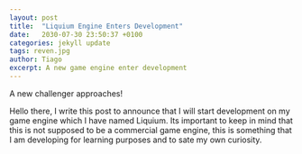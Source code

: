 ```yaml
---
layout: post
title:  "Liquium Engine Enters Development"
date:   2030-07-30 23:50:37 +0100
categories: jekyll update
tags: reven.jpg
author: Tiago
excerpt: A new game engine enter development
---
```


A new challenger approaches!

Hello there, I write this post to announce that I will start development on my game engine which I have named Liquium. Its important to keep in mind that this is not supposed to be a commercial game engine, this is something that I am developing for learning purposes and to sate my own curiosity.